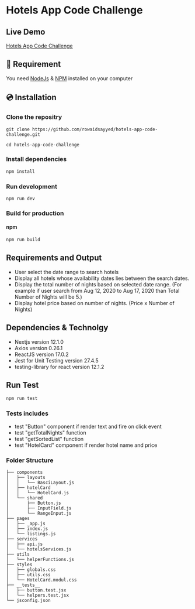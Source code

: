 # Hotels App Code Challenge

## Live Demo
[Hotels App Code Challenge](https://hotels-app-code-chalenge.vercel.app/)
## 🔨 Requirement

You need [NodeJs](https://nodejs.org/en/download/) & [NPM](https://www.npmjs.com/) installed on your computer


## 💿 Installation

### Clone the repositry
```  
git clone https://github.com/rowaidsayyed/hotels-app-code-challenge.git
```
```  
cd hotels-app-code-challenge
```
### Install dependencies

```sh
npm install
```

### Run development
```
npm run dev
```
### Build for production

#### npm
```sh
npm run build

```
## Requirements and Output

- User select the date range to search hotels
- Display all hotels whose availability dates lies between the search dates.
- Display the total number of nights based on selected date range. (For example if user search from Aug 12, 2020 to Aug 17, 2020 than Total Number of Nights will be 5.)
- Display hotel price based on number of nights. (Price x Number of Nights)

## Dependencies & Technolgy 

- Nextjs version 12.1.0
- Axios  version 0.26.1
- ReactJS version 17.0.2
- Jest for Unit Testing version 27.4.5
- testing-library for react version 12.1.2

## Run Test

```sh
npm run test

```
### Tests includes
- test "Button" component if render text and fire on click event
- test "getTotalNights" function
- test "getSortedList" function
- test "HotelCard" component if render hotel name and price

### Folder Structure
```
├── components
│   ├── layouts
│   │   └── BasciLayout.js
│   ├── hotelCard
│   │   └── HotelCard.js
│   └── shared
│       ├── Button.js
│       ├── InputField.js
│       └── RangeInput.js
├── pages
│   ├── _app.js
│   ├── index.js
│   └── listings.js
├── services
│   ├── api.js
│   └── hotelsServices.js
├── utils
│   └── helperFunctions.js
├── styles
│   ├── globals.css
│   ├── utils.css
│   └── HotelCard.modul.css
├── __tests__
│   ├── button.test.jsx
│   └── helpers.test.jsx
└── jsconfig.json
```

